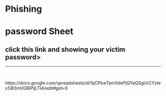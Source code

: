 # Phishing 
<h1>password Sheet</h1>
<h2>click this link and showing your victim password></h2>
<hr><br>
<p>https://docs.google.com/spreadsheets/d/1qCPkwTamXdePjQYaQSgUrCYzIex5iB3mVGBIPljLTI4/edit#gid=0</p>
